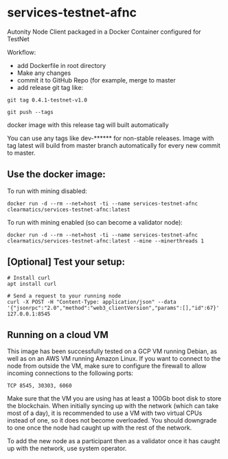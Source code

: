 # services-testnet-afnc
Autonity Node Client packaged in a Docker Container configured for TestNet

Workflow:
* add Dockerfile in root directory
* Make any changes
* commit it to GitHub Repo (for example, merge to master
* add release git tag like:

`git tag 0.4.1-testnet-v1.0`

`git push --tags`

docker image with this release tag will built automatically

You can use any tags like dev-****** for non-stable releases.
Image with tag latest will build from master branch automatically for every new commit to master.

## Use the docker image:

To run with mining disabled:

`docker run -d --rm --net=host -ti --name services-testnet-afnc clearmatics/services-testnet-afnc:latest`

To run with mining enabled (so can become a validator node):

`docker run -d --rm --net=host -ti --name services-testnet-afnc clearmatics/services-testnet-afnc:latest --mine --minerthreads 1 `

## [Optional] Test your setup:
```console
# Install curl
apt install curl

# Send a request to your running node
curl -X POST -H "Content-Type: application/json" --data '{"jsonrpc":"2.0","method":"web3_clientVersion","params":[],"id":67}' 127.0.0.1:8545
```

## Running on a cloud VM

This image has been successfully tested on a GCP VM running Debian, as well as on an AWS VM running Amazon Linux. If you want to connect to the node from outside the VM, make sure to configure the firewall to allow incoming connections to the following ports:

`TCP 8545, 30303, 6060`

Make sure that the VM you are using has at least a 100Gb boot disk to store the blockchain. When initially syncing up with the network (which can take most of a day), it is recommended to use a VM with two virtual CPUs instead of one, so it does not become overloaded. You should downgrade to one once the node had caught up with the rest of the network.

To add the new node as a participant then as a validator once it has caught up with the network, use system operator.
